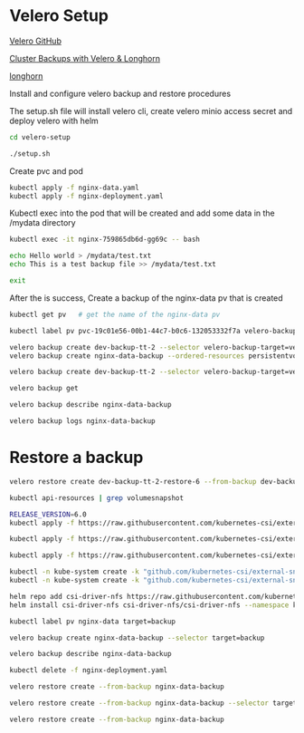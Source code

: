 # Velero Setup

[Velero GitHub](https://github.com/vmware-tanzu/helm-charts/blob/main/charts/velero/README.md)

[Cluster Backups with Velero & Longhorn](https://platform.cloudogu.com/en/blog/velero-longhorn-backup-restore/)

[longhorn](https://github.com/longhorn/longhorn/)

Install and configure velero backup and restore procedures

The setup.sh file will install velero cli, create velero minio access secret and deploy velero with helm

```bash
cd velero-setup

./setup.sh
```

Create pvc and pod

```bash
kubectl apply -f nginx-data.yaml
kubectl apply -f nginx-deployment.yaml
```

Kubectl exec into the pod that will be created and add some data in the /mydata directory

```bash
kubectl exec -it nginx-759865db6d-gg69c -- bash

echo Hello world > /mydata/test.txt
echo This is a test backup file >> /mydata/test.txt

exit
```

After the is success, Create a backup of the nginx-data pv that is created

```bash
kubectl get pv   # get the name of the nginx-data pv

kubectl label pv pvc-19c01e56-00b1-44c7-b0c6-132053332f7a velero-backup-target=velero-dev-backup-test   # Label the PV

velero backup create dev-backup-tt-2 --selector velero-backup-target=velero-dev-backup-test --snapshot-move-data --wait
velero backup create nginx-data-backup --ordered-resources persistentvolumes=pvc-84ee76ff-2317-4034-a621-9349f7f79e64

velero backup create dev-backup-tt-2 --selector velero-backup-target=velero-dev-backup-test --snapshot-move-data --wait # --snapshot-move-data allows snapshot data to be pushed to backend storage. 
```

```bash
velero backup get

velero backup describe nginx-data-backup

velero backup logs nginx-data-backup
```

# Restore a backup

```bash
velero restore create dev-backup-tt-2-restore-6 --from-backup dev-backup-tt-2  --include-namespaces=velero,default --wait # It was necessary to include the velero namespace in the restore target. Else the restore didn't work. Then it become necessary to include the namesapces to restore in the restore target else nothing is restore, only the velero namespace is restore
```

```bash
kubectl api-resources | grep volumesnapshot

RELEASE_VERSION=6.0
kubectl apply -f https://raw.githubusercontent.com/kubernetes-csi/external-snapshotter/release-${RELEASE_VERSION}/client/config/crd/snapshot.storage.k8s.io_volumesnapshotclasses.yaml

kubectl apply -f https://raw.githubusercontent.com/kubernetes-csi/external-snapshotter/release-${RELEASE_VERSION}/client/config/crd/snapshot.storage.k8s.io_volumesnapshotcontents.yaml

kubectl apply -f https://raw.githubusercontent.com/kubernetes-csi/external-snapshotter/release-${RELEASE_VERSION}/client/config/crd/snapshot.storage.k8s.io_volumesnapshots.yaml

kubectl -n kube-system create -k "github.com/kubernetes-csi/external-snapshotter/client/config/crd?ref=release-5.0"
kubectl -n kube-system create -k "github.com/kubernetes-csi/external-snapshotter/deploy/kubernetes/snapshot-controller?ref=release-5.0"

helm repo add csi-driver-nfs https://raw.githubusercontent.com/kubernetes-csi/csi-driver-nfs/master/charts
helm install csi-driver-nfs csi-driver-nfs/csi-driver-nfs --namespace kube-system --version v4.5.0 --set externalSnapshotter.enabled=true

kubectl label pv nginx-data target=backup

velero backup create nginx-data-backup --selector target=backup

velero backup describe nginx-data-backup

kubectl delete -f nginx-deployment.yaml 

velero restore create --from-backup nginx-data-backup

velero restore create --from-backup nginx-data-backup --selector target=backup

velero restore create --from-backup nginx-data-backup
```
